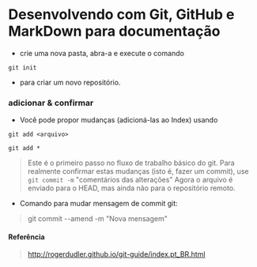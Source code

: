 # Desenvolvendo com Git, GitHub e MarkDown para documentação

* crie uma nova pasta, abra-a e execute o comando 
```
git init
```
* para criar um novo repositório. 

### adicionar & confirmar
* Você pode propor mudanças (adicioná-las ao Index) usando
 ```
 git add <arquivo>
 ```
 ```
 git add *
 ```

>Este é o primeiro passo no fluxo de trabalho básico do git. Para realmente confirmar estas mudanças (isto é, fazer um commit), use
`git commit -m` "comentários das alterações"
Agora o arquivo é enviado para o HEAD, mas ainda não para o repositório remoto.

* Comando para mudar mensagem de commit git:
> git commit --amend -m "Nova mensagem"

#### Referência
> http://rogerdudler.github.io/git-guide/index.pt_BR.html

